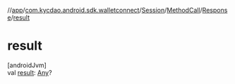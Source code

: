 //[app](../../../../../index.md)/[com.kycdao.android.sdk.walletconnect](../../../index.md)/[Session](../../index.md)/[MethodCall](../index.md)/[Response](index.md)/[result](result.md)

# result

[androidJvm]\
val [result](result.md): [Any](https://kotlinlang.org/api/latest/jvm/stdlib/kotlin/-any/index.html)?
